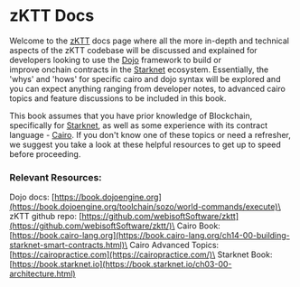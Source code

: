 # zKTT Docs

Welcome to the [zKTT](https://github.com/webisoftSoftware/zktt) docs page where all the more in-depth and technical aspects of the zKTT codebase will be discussed and explained for developers looking to use the [Dojo](https://book.dojoengine.org/toolchain/sozo/world-commands/execute) framework to build or \
improve onchain contracts in the [Starknet](https://book.starkli.rs/installation) ecosystem. Essentially, the 'whys' and 'hows' for specific cairo and dojo syntax will be explored and you can expect anything ranging from developer notes, to advanced cairo topics and feature discussions to be included in this book.

This book assumes that you have prior knowledge of Blockchain, specifically for [Starknet](https://docs.starknet.io/), as well as some experience with its contract language - [Cairo](https://book.cairo-lang.org/ch14-00-building-starknet-smart-contracts.html). If you don't know one of these topics or need a refresher, we suggest you take a look at these helpful resources to get up to speed before proceeding.

### Relevant Resources:

Dojo docs: [https://book.dojoengine.org](https://book.dojoengine.org/toolchain/sozo/world-commands/execute)\
zKTT github repo: [https://github.com/webisoftSoftware/zktt](https://github.com/webisoftSoftware/zktt/)\
Cairo Book: [https://book.cairo-lang.org](https://book.cairo-lang.org/ch14-00-building-starknet-smart-contracts.html)\
Cairo Advanced Topics: [https://cairopractice.com](https://cairopractice.com/)\
Starknet Book: [https://book.starknet.io](https://book.starknet.io/ch03-00-architecture.html)
